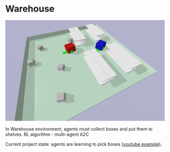  
# Warehouse

![main_img](media/warehouse_main_view.png)

In Warehouse environment, agents must collect boxes and put them to shelves.
RL algorithm - multi-agent A2C

Current project state: agents are learning to pick boxes [(youtube example)](https://www.youtube.com/watch?v=CfSFrVDrzXw).
